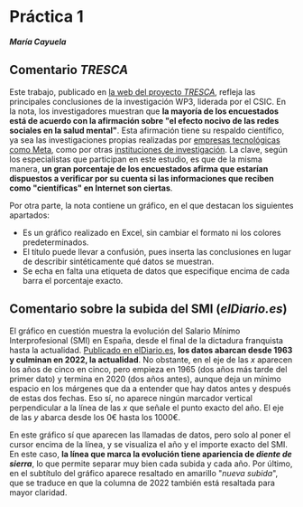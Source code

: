 # Práctica 1 
***María Cayuela***
## Comentario *TRESCA*
Este trabajo, publicado en [la web del proyecto *TRESCA*](https://trescaproject.eu/2021/10/07/are-social-media-harmful-yes-say-most-europeans-but-its-complicated/), refleja las principales conclusiones de la investigación WP3, liderada por el CSIC. En la nota, los investigadores muestran que **la mayoría de los encuestados  está de acuerdo con la afirmación sobre "el efecto nocivo de las redes sociales en la salud mental"**. Esta afirmación tiene su respaldo científico, ya sea las investigaciones propias realizadas por [empresas tecnológicas como Meta](https://www.wsj.com/articles/facebook-knows-instagram-is-toxic-for-teen-girls-company-documents-show-11631620739), como por otras [instituciones de investigación](https://www.sciencedirect.com/science/article/abs/pii/S0747563217302698). La clave, según los especialistas que participan en este estudio, es que de la misma manera, **un gran porcentaje de los encuestados afirma que estarían dispuestos a verificar por su cuenta si las informaciones que reciben como "científicas" en Internet son ciertas**. 

Por otra parte, la nota contiene un gráfico, en el que destacan los siguientes apartados:
- Es un gráfico realizado en Excel, sin cambiar el formato ni los colores predeterminados.
- El título puede llevar a confusión, pues inserta las conclusiones en lugar de describir sintéticamente qué datos se muestran.
- Se echa en falta una etiqueta de datos que especifique encima de cada barra el porcentaje exacto.
## Comentario sobre la subida del SMI (*elDiario.es*)
El gráfico en cuestión muestra la evolución del Salario Mínimo Interprofesional (SMI) en España, desde el final de la dictadura franquista hasta la actualidad. [Publicado en elDiario.es](https://www.eldiario.es/sociedad/ultima-hora-coronavirus-actualidad-politica-10-febrero_6_8733684_1084582.html), **los datos abarcan desde 1963 y culminan en 2022, la actualidad**. No obstante, en el eje de las *x* aparecen los años de cinco en cinco, pero empieza en 1965 (dos años más tarde del primer dato) y termina en 2020 (dos años antes), aunque deja un mínimo espacio en los márgenes que da a entender que hay datos antes y después de estas dos fechas. Eso sí, no aparece ningún marcador vertical perpendicular a la línea de las *x* que señale el punto exacto del año. El eje de las *y* abarca desde los 0€ hasta los 1000€. 

En este gráfico sí que aparecen las llamadas de datos, pero solo al poner el cursor encima de la línea, y se visualiza el año y el importe exacto del SMI. En este caso, **la línea que marca la evolución tiene apariencia de *diente de sierra***, lo que permite separar muy bien cada subida y cada año. Por último, en el subtítulo del gráfico aparece resaltado en amarillo "*nueva subida*", que se traduce en que la columna de 2022 también está resaltada para mayor claridad.
